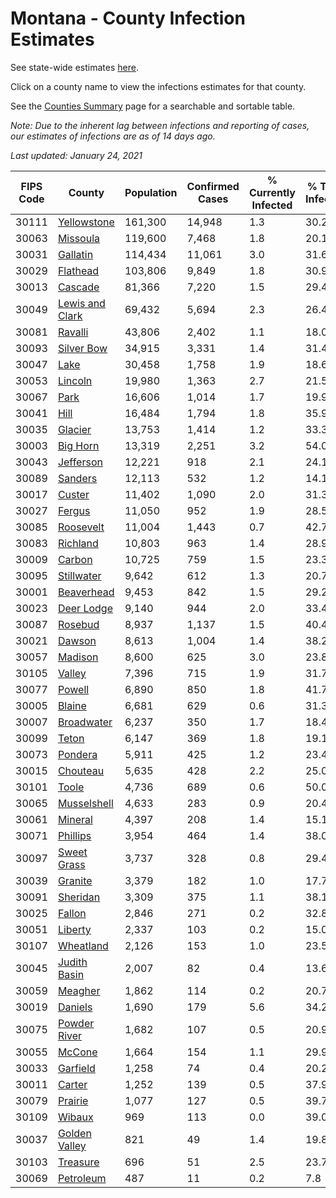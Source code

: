 # Montana - County Infection Estimates

See state-wide estimates [here](/infections/us-mt).

Click on a county name to view the infections estimates for that county.

See the [Counties Summary](/infections/summary-counties) page for a searchable and sortable table.

*Note: Due to the inherent lag between infections and reporting of cases, our estimates of infections are as of 14 days ago.*

*Last updated: January 24, 2021*

|   FIPS Code |                             County |   Population |   Confirmed Cases |   % Currently Infected |   % Total Infected |
|-------------|------------------------------------|--------------|-------------------|------------------------|--------------------|
|       30111 |         [Yellowstone](yellowstone) |      161,300 |            14,948 |                    1.3 |               30.2 |
|       30063 |               [Missoula](missoula) |      119,600 |             7,468 |                    1.8 |               20.1 |
|       30031 |               [Gallatin](gallatin) |      114,434 |            11,061 |                    3.0 |               31.6 |
|       30029 |               [Flathead](flathead) |      103,806 |             9,849 |                    1.8 |               30.9 |
|       30013 |                 [Cascade](cascade) |       81,366 |             7,220 |                    1.5 |               29.4 |
|       30049 | [Lewis and Clark](lewis-and-clark) |       69,432 |             5,694 |                    2.3 |               26.4 |
|       30081 |                 [Ravalli](ravalli) |       43,806 |             2,402 |                    1.1 |               18.0 |
|       30093 |           [Silver Bow](silver-bow) |       34,915 |             3,331 |                    1.4 |               31.4 |
|       30047 |                       [Lake](lake) |       30,458 |             1,758 |                    1.9 |               18.6 |
|       30053 |                 [Lincoln](lincoln) |       19,980 |             1,363 |                    2.7 |               21.5 |
|       30067 |                       [Park](park) |       16,606 |             1,014 |                    1.7 |               19.9 |
|       30041 |                       [Hill](hill) |       16,484 |             1,794 |                    1.8 |               35.9 |
|       30035 |                 [Glacier](glacier) |       13,753 |             1,414 |                    1.2 |               33.3 |
|       30003 |               [Big Horn](big-horn) |       13,319 |             2,251 |                    3.2 |               54.0 |
|       30043 |             [Jefferson](jefferson) |       12,221 |               918 |                    2.1 |               24.1 |
|       30089 |                 [Sanders](sanders) |       12,113 |               532 |                    1.2 |               14.1 |
|       30017 |                   [Custer](custer) |       11,402 |             1,090 |                    2.0 |               31.3 |
|       30027 |                   [Fergus](fergus) |       11,050 |               952 |                    1.9 |               28.5 |
|       30085 |             [Roosevelt](roosevelt) |       11,004 |             1,443 |                    0.7 |               42.7 |
|       30083 |               [Richland](richland) |       10,803 |               963 |                    1.4 |               28.9 |
|       30009 |                   [Carbon](carbon) |       10,725 |               759 |                    1.5 |               23.3 |
|       30095 |           [Stillwater](stillwater) |        9,642 |               612 |                    1.3 |               20.7 |
|       30001 |           [Beaverhead](beaverhead) |        9,453 |               842 |                    1.5 |               29.2 |
|       30023 |           [Deer Lodge](deer-lodge) |        9,140 |               944 |                    2.0 |               33.4 |
|       30087 |                 [Rosebud](rosebud) |        8,937 |             1,137 |                    1.5 |               40.4 |
|       30021 |                   [Dawson](dawson) |        8,613 |             1,004 |                    1.4 |               38.2 |
|       30057 |                 [Madison](madison) |        8,600 |               625 |                    3.0 |               23.8 |
|       30105 |                   [Valley](valley) |        7,396 |               715 |                    1.9 |               31.7 |
|       30077 |                   [Powell](powell) |        6,890 |               850 |                    1.8 |               41.7 |
|       30005 |                   [Blaine](blaine) |        6,681 |               629 |                    0.6 |               31.3 |
|       30007 |           [Broadwater](broadwater) |        6,237 |               350 |                    1.7 |               18.4 |
|       30099 |                     [Teton](teton) |        6,147 |               369 |                    1.8 |               19.1 |
|       30073 |                 [Pondera](pondera) |        5,911 |               425 |                    1.2 |               23.4 |
|       30015 |               [Chouteau](chouteau) |        5,635 |               428 |                    2.2 |               25.0 |
|       30101 |                     [Toole](toole) |        4,736 |               689 |                    0.6 |               50.0 |
|       30065 |         [Musselshell](musselshell) |        4,633 |               283 |                    0.9 |               20.4 |
|       30061 |                 [Mineral](mineral) |        4,397 |               208 |                    1.4 |               15.1 |
|       30071 |               [Phillips](phillips) |        3,954 |               464 |                    1.4 |               38.0 |
|       30097 |         [Sweet Grass](sweet-grass) |        3,737 |               328 |                    0.8 |               29.4 |
|       30039 |                 [Granite](granite) |        3,379 |               182 |                    1.0 |               17.7 |
|       30091 |               [Sheridan](sheridan) |        3,309 |               375 |                    1.1 |               38.1 |
|       30025 |                   [Fallon](fallon) |        2,846 |               271 |                    0.2 |               32.8 |
|       30051 |                 [Liberty](liberty) |        2,337 |               103 |                    0.2 |               15.0 |
|       30107 |             [Wheatland](wheatland) |        2,126 |               153 |                    1.0 |               23.5 |
|       30045 |       [Judith Basin](judith-basin) |        2,007 |                82 |                    0.4 |               13.6 |
|       30059 |                 [Meagher](meagher) |        1,862 |               114 |                    0.2 |               20.7 |
|       30019 |                 [Daniels](daniels) |        1,690 |               179 |                    5.6 |               34.2 |
|       30075 |       [Powder River](powder-river) |        1,682 |               107 |                    0.5 |               20.9 |
|       30055 |                   [McCone](mccone) |        1,664 |               154 |                    1.1 |               29.9 |
|       30033 |               [Garfield](garfield) |        1,258 |                74 |                    0.4 |               20.2 |
|       30011 |                   [Carter](carter) |        1,252 |               139 |                    0.5 |               37.9 |
|       30079 |                 [Prairie](prairie) |        1,077 |               127 |                    0.5 |               39.7 |
|       30109 |                   [Wibaux](wibaux) |          969 |               113 |                    0.0 |               39.0 |
|       30037 |     [Golden Valley](golden-valley) |          821 |                49 |                    1.4 |               19.8 |
|       30103 |               [Treasure](treasure) |          696 |                51 |                    2.5 |               23.7 |
|       30069 |             [Petroleum](petroleum) |          487 |                11 |                    0.2 |                7.8 |